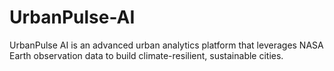 # UrbanPulse-AI
UrbanPulse AI is an advanced urban analytics platform that leverages NASA Earth observation data to build climate-resilient, sustainable cities.

